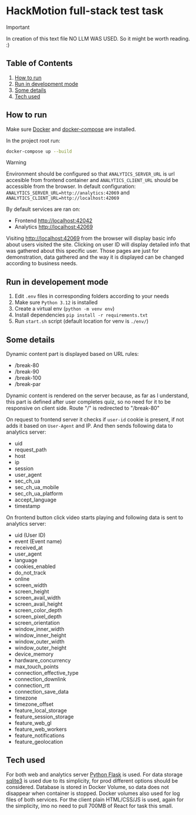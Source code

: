 # HackMotion full-stack test task

> [!IMPORTANT]  
> In creation of this text file NO LLM WAS USED. So it might be worth reading. :)

## Table of Contents
1. [How to run](#how-to-run)
2. [Run in development mode](#run-in-development-mode)
3. [Some details](#some-details)
4. [Tech used](#tech-used)

## How to run
Make sure [Docker](https://www.docker.com/) and [docker-compose](https://docs.docker.com/compose/install/) are installed.

In the project root run:
```bash
docker-compose up --build
```

> [!WARNING]  
> Environment should be configured so that `ANALYTICS_SERVER_URL` is url accesible from frontend container and `ANALYTICS_CLIENT_URL` should be accessible from the browser.
> In default configuration: `ANALYTICS_SERVER_URL=http://analytics:42069` and `ANALYTICS_CLIENT_URL=http://localhost:42069`

By default services are ran on:
- Frontend [http://localhost:42042](http://localhost:42042)
- Analytics [http://localhost:42069](http://localhost:42069)

Visiting [http://localhost:42069](http://localhost:42069) from the browser will display basic info about users visited the site.
Clicking on user ID will display detailed info that was gathered about this specific user. Those pages are just for demonstration, data gathered and the way it is displayed can be changed according to business needs.

## Run in developement mode
1. Edit `.env` files in corresponding folders according to your needs
2. Make sure `Python 3.12` is installed
3. Create a virtual env (`python -m venv env`)
4. Install dependencies `pip install -r requirements.txt`
5. Run `start.sh` script (default location for venv is `./env/`)

## Some details

Dynamic content part is displayed based on URL rules:
  - /break-80
  - /break-90
  - /break-100
  - /break-par
  
Dynamic content is rendered on the server because, as far as I understand, this part is defined after user completes quiz, so no need for it to be responsive on client side.
Route "/" is redirected to "/break-80"
  
On request to frontend server it checks if `user-id` cookie is present, if not adds it based on `User-Agent` and IP.
And then sends following data to analytics server:
- uid
- request_path
- host
- ip
- session
- user_agent
- sec_ch_ua
- sec_ch_ua_mobile
- sec_ch_ua_platform
- accept_language
- timestamp

On frontend button click video starts playing and following data is sent to analytics server:
- uid (User ID)
- event (Event name)
- received_at
- user_agent
- language
- cookies_enabled
- do_not_track
- online
- screen_width
- screen_height
- screen_avail_width
- screen_avail_height
- screen_color_depth
- screen_pixel_depth
- screen_orientation
- window_inner_width
- window_inner_height
- window_outer_width
- window_outer_height
- device_memory
- hardware_concurrency
- max_touch_points
- connection_effective_type
- connection_downlink
- connection_rtt
- connection_save_data
- timezone
- timezone_offset
- feature_local_storage
- feature_session_storage
- feature_web_gl
- feature_web_workers
- feature_notifications
- feature_geolocation

## Tech used

For both web and analytics server [Python Flask](https://flask.palletsprojects.com/en/stable/) is used.
For data storage [sqlite3](https://www.sqlite.org/index.html) is used due to its simplicity, for prod different options should be considered.
Database is stored in Docker Volume, so data does not disappear when container is stopped.
Docker volumes also used for log files of both services.
For the client plain HTML/CSS/JS is used, again for the simplicity, imo no need to pull 700MB of React for task this small.
